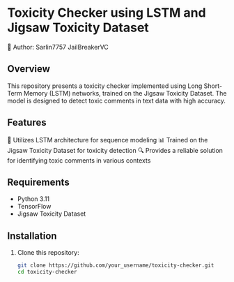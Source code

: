# Toxicity Checker using LSTM and Jigsaw Toxicity Dataset

👤 Author: Sarlin7757 JailBreakerVC

## Overview
This repository presents a toxicity checker implemented using Long Short-Term Memory (LSTM) networks, trained on the Jigsaw Toxicity Dataset. The model is designed to detect toxic comments in text data with high accuracy.

## Features
🧠 Utilizes LSTM architecture for sequence modeling
📊 Trained on the Jigsaw Toxicity Dataset for toxicity detection
🔍 Provides a reliable solution for identifying toxic comments in various contexts

## Requirements
- Python 3.11
- TensorFlow
- Jigsaw Toxicity Dataset


## Installation
1. Clone this repository:
   ```bash
   git clone https://github.com/your_username/toxicity-checker.git
   cd toxicity-checker
